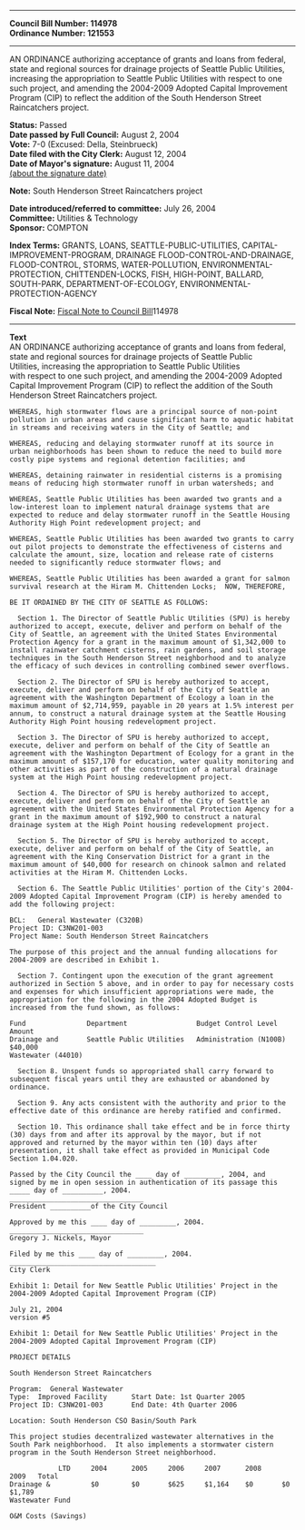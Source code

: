 * * * * *  
  
**Council Bill Number: [](#h0)[](#h2)114978**   
**Ordinance Number: 121553**  
  
* * * * *  
  
AN ORDINANCE authorizing acceptance of grants and loans from federal, state and regional sources for drainage projects of Seattle Public Utilities, increasing the appropriation to Seattle Public Utilities with respect to one such project, and amending the 2004-2009 Adopted Capital Improvement Program (CIP) to reflect the addition of the South Henderson Street Raincatchers project.  
  
**Status:** Passed   
**Date passed by Full Council:** August 2, 2004   
**Vote:** 7-0 (Excused: Della, Steinbrueck)   
**Date filed with the City Clerk:** August 12, 2004   
**Date of Mayor's signature:** August 11, 2004   
[(about the signature date)](/~public/approvaldate.htm)   
  
**Note:** South Henderson Street Raincatchers project  
  
  
**Date introduced/referred to committee:** July 26, 2004   
**Committee:** Utilities & Technology   
**Sponsor:** COMPTON   
  
**Index Terms:** GRANTS, LOANS, SEATTLE-PUBLIC-UTILITIES, CAPITAL-IMPROVEMENT-PROGRAM, DRAINAGE FLOOD-CONTROL-AND-DRAINAGE, FLOOD-CONTROL, STORMS, WATER-POLLUTION, ENVIRONMENTAL-PROTECTION, CHITTENDEN-LOCKS, FISH, HIGH-POINT, BALLARD, SOUTH-PARK, DEPARTMENT-OF-ECOLOGY, ENVIRONMENTAL-PROTECTION-AGENCY  
  
**Fiscal Note:** [Fiscal Note to Council Bill](http://clerk.seattle.gov/~public/fnote/114978.htm)[](#h1)[](#h3)114978  
  
* * * * *  
  
**Text**  
    AN ORDINANCE authorizing acceptance of grants and loans from federal,  
    state and regional sources for drainage projects of Seattle Public  
    Utilities, increasing the appropriation to Seattle Public Utilities  
    with respect to one such project, and amending the 2004-2009 Adopted  
    Capital Improvement Program (CIP) to reflect the addition of the South  
    Henderson Street Raincatchers project.  
  
    WHEREAS, high stormwater flows are a principal source of non-point  
    pollution in urban areas and cause significant harm to aquatic habitat  
    in streams and receiving waters in the City of Seattle; and  
  
    WHEREAS, reducing and delaying stormwater runoff at its source in  
    urban neighborhoods has been shown to reduce the need to build more  
    costly pipe systems and regional detention facilities; and  
  
    WHEREAS, detaining rainwater in residential cisterns is a promising  
    means of reducing high stormwater runoff in urban watersheds; and  
  
    WHEREAS, Seattle Public Utilities has been awarded two grants and a  
    low-interest loan to implement natural drainage systems that are  
    expected to reduce and delay stormwater runoff in the Seattle Housing  
    Authority High Point redevelopment project; and  
  
    WHEREAS, Seattle Public Utilities has been awarded two grants to carry  
    out pilot projects to demonstrate the effectiveness of cisterns and  
    calculate the amount, size, location and release rate of cisterns  
    needed to significantly reduce stormwater flows; and  
  
    WHEREAS, Seattle Public Utilities has been awarded a grant for salmon  
    survival research at the Hiram M. Chittenden Locks;  NOW, THEREFORE,  
  
    BE IT ORDAINED BY THE CITY OF SEATTLE AS FOLLOWS:  
  
      Section 1. The Director of Seattle Public Utilities (SPU) is hereby  
    authorized to accept, execute, deliver and perform on behalf of the  
    City of Seattle, an agreement with the United States Environmental  
    Protection Agency for a grant in the maximum amount of $1,342,000 to  
    install rainwater catchment cisterns, rain gardens, and soil storage  
    techniques in the South Henderson Street neighborhood and to analyze  
    the efficacy of such devices in controlling combined sewer overflows.  
  
      Section 2. The Director of SPU is hereby authorized to accept,  
    execute, deliver and perform on behalf of the City of Seattle an  
    agreement with the Washington Department of Ecology a loan in the  
    maximum amount of $2,714,959, payable in 20 years at 1.5% interest per  
    annum, to construct a natural drainage system at the Seattle Housing  
    Authority High Point housing redevelopment project.  
  
      Section 3. The Director of SPU is hereby authorized to accept,  
    execute, deliver and perform on behalf of the City of Seattle an  
    agreement with the Washington Department of Ecology for a grant in the  
    maximum amount of $157,170 for education, water quality monitoring and  
    other activities as part of the construction of a natural drainage  
    system at the High Point housing redevelopment project.  
  
      Section 4. The Director of SPU is hereby authorized to accept,  
    execute, deliver and perform on behalf of the City of Seattle an  
    agreement with the United States Environmental Protection Agency for a  
    grant in the maximum amount of $192,900 to construct a natural  
    drainage system at the High Point housing redevelopment project.  
  
      Section 5. The Director of SPU is hereby authorized to accept,  
    execute, deliver and perform on behalf of the City of Seattle, an  
    agreement with the King Conservation District for a grant in the  
    maximum amount of $40,000 for research on chinook salmon and related  
    activities at the Hiram M. Chittenden Locks.  
  
      Section 6. The Seattle Public Utilities' portion of the City's 2004-  
    2009 Adopted Capital Improvement Program (CIP) is hereby amended to  
    add the following project:  
  
    BCL:   General Wastewater (C320B)  
    Project ID: C3NW201-003  
    Project Name: South Henderson Street Raincatchers  
  
    The purpose of this project and the annual funding allocations for  
    2004-2009 are described in Exhibit 1.  
  
      Section 7. Contingent upon the execution of the grant agreement  
    authorized in Section 5 above, and in order to pay for necessary costs  
    and expenses for which insufficient appropriations were made, the  
    appropriation for the following in the 2004 Adopted Budget is  
    increased from the fund shown, as follows:  
  
    Fund               Department                 Budget Control Level     Amount  
    Drainage and       Seattle Public Utilities   Administration (N100B)   $40,000  
    Wastewater (44010)  
  
      Section 8. Unspent funds so appropriated shall carry forward to  
    subsequent fiscal years until they are exhausted or abandoned by  
    ordinance.  
  
      Section 9. Any acts consistent with the authority and prior to the  
    effective date of this ordinance are hereby ratified and confirmed.  
  
      Section 10. This ordinance shall take effect and be in force thirty  
    (30) days from and after its approval by the mayor, but if not  
    approved and returned by the mayor within ten (10) days after  
    presentation, it shall take effect as provided in Municipal Code  
    Section 1.04.020.  
  
    Passed by the City Council the ____ day of _________, 2004, and  
    signed by me in open session in authentication of its passage this  
    _____ day of __________, 2004.  
    _________________________________  
    President __________of the City Council  
  
    Approved by me this ____ day of _________, 2004.  
    _________________________________  
    Gregory J. Nickels, Mayor  
  
    Filed by me this ____ day of _________, 2004.  
    ____________________________________  
    City Clerk  
  
    Exhibit 1: Detail for New Seattle Public Utilities' Project in the  
    2004-2009 Adopted Capital Improvement Program (CIP)  
  
    July 21, 2004  
    version #5  
  
    Exhibit 1: Detail for New Seattle Public Utilities' Project in the  
    2004-2009 Adopted Capital Improvement Program (CIP)  
  
    PROJECT DETAILS  
  
    South Henderson Street Raincatchers  
  
    Program:  General Wastewater  
    Type:  Improved Facility      Start Date: 1st Quarter 2005  
    Project ID: C3NW201-003       End Date: 4th Quarter 2006  
  
    Location: South Henderson CSO Basin/South Park  
  
    This project studies decentralized wastewater alternatives in the  
    South Park neighborhood.  It also implements a stormwater cistern  
    program in the South Henderson Street neighborhood.  
  
                LTD     2004      2005     2006     2007      2008     2009   Total  
    Drainage &          $0        $0       $625     $1,164    $0       $0     $1,789  
    Wastewater Fund  
  
    O&M Costs (Savings)  
